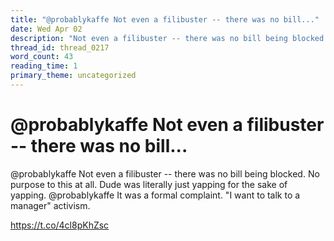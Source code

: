 ```yaml
---
title: "@probablykaffe Not even a filibuster -- there was no bill..."
date: Wed Apr 02
description: "Not even a filibuster -- there was no bill being blocked. No purpose to this at all. Dude was literally just yapping for the sake of yapping."
thread_id: thread_0217
word_count: 43
reading_time: 1
primary_theme: uncategorized
---
```


# @probablykaffe Not even a filibuster -- there was no bill...

@probablykaffe Not even a filibuster -- there was no bill being blocked. No purpose to this at all. Dude was literally just yapping for the sake of yapping. @probablykaffe It was a formal complaint. "I want to talk to a manager" activism.

https://t.co/4cl8pKhZsc